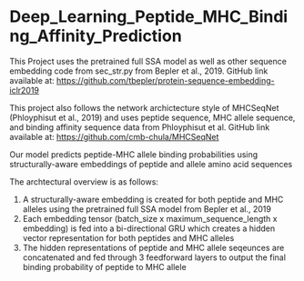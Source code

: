 # Deep_Learning_Peptide_MHC_Binding_Affinity_Prediction
This Project uses the pretrained full SSA model as well as other sequence embedding code from sec_str.py from Bepler et al., 2019.
GitHub link available at: https://github.com/tbepler/protein-sequence-embedding-iclr2019

This project also follows the network archictecture style of MHCSeqNet (Phloyphisut et al., 2019) and uses peptide sequence, MHC allele sequence, and binding affinity sequence data from Phloyphisut et al.
GitHub link available at: https://github.com/cmb-chula/MHCSeqNet

Our model predicts peptide-MHC allele binding probabilities using structurally-aware embeddings of peptide and allele amino acid sequences

The archtectural overview is as follows:
1) A structurally-aware embedding is created for both peptide and MHC alleles using the pretrained full SSA model from Bepler et al., 2019
2) Each embedding tensor (batch_size x maximum_sequence_length x embedding) is fed into a bi-directional GRU which creates a hidden vector representation for both peptides and MHC alleles
3) The hidden representations of peptide and MHC allele seqeunces are concatenated and fed through 3 feedforward layers to output the final binding probability of peptide to MHC allele
